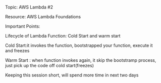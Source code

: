 Topic: AWS Lambda #2

Resource: AWS Lambda Foundations 

Important Points:

 Lifecycle of Lambda Function: Cold Start and warm start
 
 Cold Start:it invokes the function, bootstrapped your function, execute it and freezes
 
 Warm Start : when function invokes again, it skip the bootstramp process, just pick up the code off cold start(freezes)
 
 Keeping this session short, will spend more time in next two days
